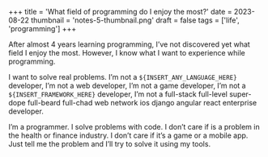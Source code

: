 +++
title = 'What field of programming do I enjoy the most?'
date = 2023-08-22
thumbnail = 'notes-5-thumbnail.png'
draft = false
tags = ['life', 'programming']
+++

After almost 4 years learning programming, I’ve not discovered yet what field I enjoy the
most. However, I know what I want to experience while programming.

I want to solve real problems. I’m not a `${INSERT_ANY_LANGUAGE_HERE}` developer, I’m not
a web developer, I’m not a game developer, I’m not a `${INSERT_FRAMEWORK_HERE}`
developer, I’m not a full-stack full-level super-dope full-beard full-chad web network
ios django angular react enterprise developer.

I’m a programmer. I solve problems with code. I don’t care if is a problem in the health
or finance industry. I don’t care if it’s a game or a mobile app. Just tell me the
problem and I’ll try to solve it using my tools.